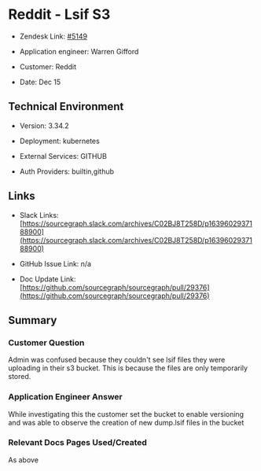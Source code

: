 

# Reddit - Lsif S3 <!-- Ticket Title  Hint: include keywords to make it searchable -->



- Zendesk Link: [#5149](https://sourcegraph.zendesk.com/agent/tickets/5149)

- Application engineer: Warren Gifford

- Customer: Reddit <!-- Redact if this contains personally identifying information -->

- Date: Dec 15


<!-- Data populated from integration, speak to Ben Gordon or Michael Bali if not working -->

<!-- During Internal team trial, fill missing data manually (we are waiting for all data to sync) -->



## Technical Environment

- Version: 3.34.2​

- Deployment: kubernetes

- External Services: GITHUB

- Auth Providers: builtin,github





## Links
<!-- Data for application engineer manual entry -->
- Slack Links: [https://sourcegraph.slack.com/archives/C02BJ8T258D/p1639602937188900](https://sourcegraph.slack.com/archives/C02BJ8T258D/p1639602937188900)

- GitHub Issue Link: n/a

- Doc Update Link: [https://github.com/sourcegraph/sourcegraph/pull/29376](https://github.com/sourcegraph/sourcegraph/pull/29376)



## Summary

### Customer Question

Admin was confused because they couldn't see lsif files they were uploading in their s3 bucket. This is because the files are only temporarily stored.
### Application Engineer Answer

While investigating this the customer set the bucket to enable versioning and was able to observe the creation of new dump.lsif files in the bucket

### Relevant Docs Pages Used/Created

As above
<!-- Once complete, upload a copy to https://github.com/sourcegraph/support-tools-internal/tree/main/resolved-tickets as a .md file -->
<!-- Name the file 5149.md -->
